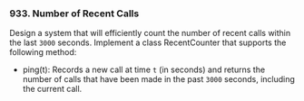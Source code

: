 ### 933. Number of Recent Calls

Design a system that will efficiently count the number of recent calls within the last `3000` seconds. Implement a class RecentCounter that supports the following method:

* ping(t): Records a new call at time `t` (in seconds) and returns the number of calls that have been made in the past `3000` seconds, including the current call.
